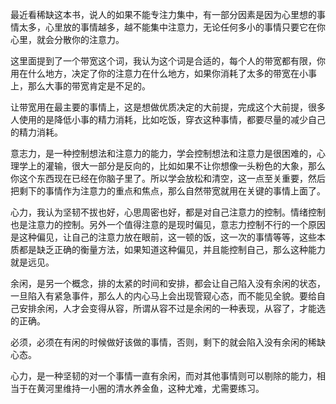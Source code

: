 最近看稀缺这本书，说人的如果不能专注力集中，有一部分因素是因为心里想的事情太多，心里放的事情越多，越不能集中注意力，无论任何多小的事情只要它在你心里，就会分散你的注意力。

这里面提到了一个带宽这个词，我认为这个词是合适的，每个人的带宽都有限，你用在什么地方，决定了你的注意力在什么地方，如果你消耗了太多的带宽在小事上，那么大事的带宽肯定是不足的。

让带宽用在最主要的事情上，这是想做优质决定的大前提，完成这个大前提，很多人使用的是降低小事的精力消耗，比如吃饭，穿衣这种事情，都要尽量的减少自己的精力消耗。

意志力，是一种控制想法和注意力的能力，学会控制想法和注意力是很困难的，心理学上的灌输，很大一部分是反向的，比如如果不让你想像一头粉色的大象，那么你这个东西现在已经在你脑子里了。所以学会放松和清空，这一点至关重要，然后把剩下的事情作为注意力的重点和焦点，那么自然带宽就用在关键的事情上面了。

心力，我认为坚韧不拔也好，心思周密也好，都是对自己注意力的控制。情绪控制也是注意力的控制。另外一个值得注意的是现时偏见，意志力控制不行的一个原因是这种偏见，让自己的注意力放在眼前，这一顿的饭，这一次的事情等等，这些本质都是缺乏正确的衡量方法，如果知道这种偏见，并且能控制自己，那么这种能力就是远见。

余闲，是另一个概念，排的太紧的时间和安排，都会让自己陷入没有余闲的状态，一旦陷入有紧急事件，那么人的内心马上会出现管窥心态，而不能见全貌。要给自己安排余闲，人才会变得从容，所谓从容不过是余闲的一种表现，从容了，才能选的正确。

必须，必须在有闲的时候做好该做的事情，否则，剩下的就会陷入没有余闲的稀缺心态。

心力，是一种坚韧的对一个事情一直有余闲，而对其他事情则可以剔除的能力，相当于在黄河里维持一小圈的清水养金鱼，这种尤难，尤需要练习。